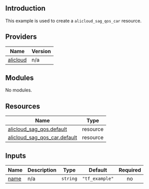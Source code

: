 ## Introduction

This example is used to create a `alicloud_sag_qos_car` resource.

<!-- BEGIN_TF_DOCS -->
## Providers

| Name | Version |
|------|---------|
| <a name="provider_alicloud"></a> [alicloud](#provider\_alicloud) | n/a |

## Modules

No modules.

## Resources

| Name | Type |
|------|------|
| [alicloud_sag_qos.default](https://registry.terraform.io/providers/aliyun/alicloud/latest/docs/resources/sag_qos) | resource |
| [alicloud_sag_qos_car.default](https://registry.terraform.io/providers/aliyun/alicloud/latest/docs/resources/sag_qos_car) | resource |

## Inputs

| Name | Description | Type | Default | Required |
|------|-------------|------|---------|:--------:|
| <a name="input_name"></a> [name](#input\_name) | n/a | `string` | `"tf_example"` | no |
<!-- END_TF_DOCS -->    